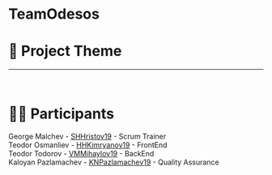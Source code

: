 # TeamOdesos
# 🎯 Project Theme
---
<br>


# 🙋‍♂️ Participants

George Malchev - [SHHristov19](https://github.com/SHHristov19) - Scrum Trainer <br>
Teodor Osmanliev - [HHKimryanov19](https://github.com/HHKimryanov19) - FrontEnd <br>
Teodor Todorov - [VMMihaylov19](https://github.com/VMMihaylov19) - BackEnd <br>
Kaloyan Pazlamachev - [KNPazlamachev19](https://github.com/KNPazlamachev19) - Quality Assurance <br>

